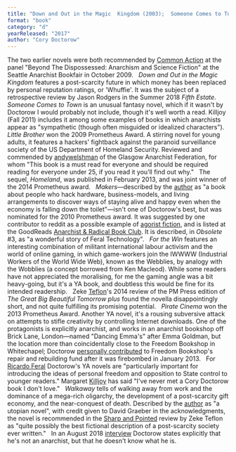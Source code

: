 ```yaml
---
title: "Down and Out in the Magic  Kingdom (2003);  Someone Comes to Town, Someone Leaves Town (2005);  Little Brother  (2008);  Makers (2009);  For the Win (2010);  The Great Big Beautiful Tomorrow (2011);  Pirate  Cinema (2013);  Homeland (2013); Walkaway (2017)"
format: "book"
category: "d"
yearReleased: "2017"
author: "Cory Doctorow"
---
```

The two earlier novels were both recommended by <a href="http://nwsfsnews.blogspot.com/2009/10/i-wanna-read-sf-anarchy.html"> Common Action</a> at the panel "Beyond The Dispossessed: Anarchism and Science  Fiction" at the Seattle Anarchist Bookfair in October 2009.
 
_Down and Out in the Magic Kingdom_ features a post-scarcity future in which money has been replaced by personal  reputation ratings, or 'Whuffie'. It was the subject of a retrospective  review by Jason Rodgers in the Summer 2018 _Fifth Estate_.
 
_Someone Comes to Town_ is an unusual  fantasy novel, which if it wasn't by Doctorow I would probably not include,  though it's well worth a read. Killjoy (Fall 2011) includes it among some  examples of books in which anarchists appear as "sympathetic (though often  misguided or idealized characters").
 
_Little Brother_  won the 2009 Prometheus Award. A stirring novel for young adults, it features a  hackers' fightback against the paranoid surveillance society of the US  Department of Homeland Security. Reviewed and commended by <a href="https://glasgowanarchists.wordpress.com/2008/06/02/review-of-little-brother-by-cory-doctorow-2/#more-26"> andywelshman</a> of the Glasgow Anarchist Federation, for whom "This book is a  must read for everyone and should be required reading for everyone under 25, if  you read it you’ll find out why."
 
The sequel, _Homeland_, was published in  February 2013, and was joint winner of the 2014 Prometheus award.
 
_Makers_—described by the <a href="http://boingboing.net/2009/10/28/makers-my-new-novel.html">author</a>  as "a book about people who hack hardware, business-models, and living  arrangements to discover ways of staying alive and happy even when the economy  is falling down the toilet"—isn't one of Doctorow's best, but was  nominated for the 2010 Prometheus award. It was suggested by one contributor to  reddit as a possible example of <a href="https://www.reddit.com/r/Agorism/comments/qcmgo/agorist_fiction/"> agorist fiction</a>, and is listed at the GoodReads <a href="https://www.goodreads.com/group/bookshelf/41424-anarchist-radical-book-club"> Anarchist &amp; Radical Book Club</a>. It is described, in _Obsolete_ #3, as "a wonderful story of Feral Technology".
 
_For the Win_ features an interesting  combination of militant international labour activism and the world of online  gaming, in which game-workers join the IWWWW (Industrial Workers of the World  Wide Web), known as the Webblies, by analogy with the Wobblies (a concept  borrowed from Ken Macleod). While some readers have not appreciated the  moralising, for me the gaming angle was a bit heavy-going, but it's a YA book,  and doubtless this would be fine for its intended readership.
 
Zeke <a href="https://seesharppress.wordpress.com/2014/12/10/review-the-great-big-beautiful-tomorrow-by-cory-doctorow/"> Teflon</a>'s 2014 review of the PM Press edition of _The Great Big Beautiful  Tomorrow plus_ found the novella disappointingly short, and not quite  fulfilling its promising potential.
 
_Pirate Cinema_  won the 2013 Prometheus Award. Another YA novel, it's a rousing subversive  attack on attempts to stifle creativity by controlling Internet downloads. One  of the protagonists is explicitly anarchist, and works in an anarchist bookshop  off Brick Lane, London—named "Dancing Emma's" after Emma Goldman, but the  location more than coincidentally close to the Freedom Bookshop in Whitechapel;  Doctorow <a href="http://boingboing.net/2013/02/01">personally contributed</a>  to Freedom Bookshop's repair and rebuilding fund after it was firebombed in  January 2013.
 
For <a href="http://dailyanarchist.com/2013/08/16/science-fiction-and-the-stateless-society/"> Ricardo Feral</a> Doctorow's YA novels are "particularly important for  introducing the ideas of personal freedom and opposition to State control to  younger readers." Margaret <a href="http://www.whitecatpublications.com/interview-with-margaret-kiljoy/"> Killjoy</a> has said "I've never met a Cory Doctorow book I don't love."
 
_Walkaway_ tells of walking away from  work and the dominance of a mega-rich oligarchy, the development of a  post-scarcity gift economy, and the near-conquest of death. Described by the <a href="https://www.wired.com/2017/04/cory-doctorow-walkaway/amp/">author</a>  as "a utopian novel", with credit given to David Graeber in the acknowledgments,  the novel is recommended in the <a href="https://seesharppress.wordpress.com/2017/05/21/review-walkaway-by-cory-doctorow/"> Sharp and Pointed</a> review by Zeke Teflon as "quite possibly the best  fictional description of a post-scarcity society ever written."
 
In an August 2018 <a href="Thanks%20for%20this,%20Oliver.%20I'll%20give%20it%20attention%20in%20the%20next%20day%20or%20two,%20and%20hope%20to%20circulate%20the%20agenda%20by%20the%20end%20of%20this%20week."> interview</a> Doctorow states explicitly that he's not an anarchist, but that he  doesn't know what he is.
 
